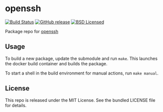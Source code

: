 openssh
==========

[![Build Status](https://img.shields.io/circleci/project/amylum/openssh.svg)](https://circleci.com/gh/amylum/openssh)
[![GitHub release](https://img.shields.io/github/release/amylum/openssh.svg)](https://github.com/amylum/openssh/releases)
[![BSD Licensed](http://img.shields.io/badge/license-BSD-green.svg)](https://tldrlegal.com/license/bsd-3-clause-license-(revised))

Package repo for [openssh](http://www.openssh.com/portable.html)

## Usage

To build a new package, update the submodule and run `make`. This launches the docker build container and builds the package.

To start a shell in the build environment for manual actions, run `make manual`.

## License

This repo is released under the MIT License. See the bundled LICENSE file for details.

